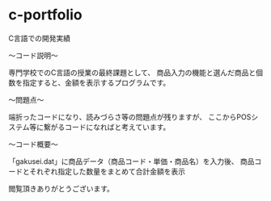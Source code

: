 # c-portfolio
C言語での開発実績

 ～コード説明～

専門学校でのC言語の授業の最終課題として、
商品入力の機能と選んだ商品と個数を指定すると、金額を表示するプログラムです。


 ～問題点～

端折ったコードになり、読みづらさ等の問題点が残りますが、
ここからPOSシステム等に繋がるコードになればと考えています。


 ～コード概要～

「gakusei.dat」に商品データ（商品コード・単価・商品名）を入力後、
商品コードとそれぞれ指定した数量をまとめて合計金額を表示

閲覧頂きありがとうございます。
